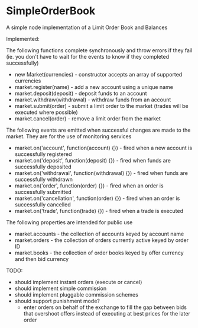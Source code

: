 SimpleOrderBook
===============

A simple node implementation of a Limit Order Book and Balances

Implemented:

The following functions complete synchronously and throw errors if they fail (ie. you don't have to wait for the events to know if they completed successfully)

* new Market(currencies) - constructor accepts an array of supported currencies
* market.register(name) - add a new account using a unique name
* market.deposit(deposit) - deposit funds to an account
* market.withdraw(withdrawal) - withdraw funds from an account
* market.submit(order) - submit a limit order to the market (trades will be executed where possible)
* market.cancel(order) - remove a limit order from the market

The following events are emitted when successful changes are made to the market. They are for the use of monitoring services

* market.on('account', function(account) {}) - fired when a new account is successfully registered
* market.on('deposit', function(deposit) {}) - fired when funds are successfully deposited
* market.on('withdrawal', function(withdrawal) {}) - fired when funds are successfully withdrawn
* market.on('order', function(order) {}) - fired when an order is successfully submitted
* market.on('cancellation', function(order) {}) - fired when an order is successfully cancelled
* market.on('trade', function(trade) {}) - fired when a trade is executed

The following properties are intended for public use

* market.accounts - the collection of accounts keyed by account name
* market.orders - the collection of orders currently active keyed by order ID
* market.books - the collection of order books keyed by offer currency and then bid currency

TODO:

* should implement instant orders (execute or cancel)
* should implement simple commission
* should implement pluggable commission schemes
* should support punishment mode?
  * enter orders on behalf of the exchange to fill the gap between bids that overshoot offers instead of executing at best prices for the later order